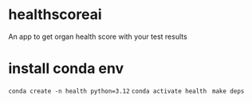 # healthscoreai
An app to get organ health score with your test results

# install conda env
```conda create -n health python=3.12```
```conda activate health```
``` make deps```


